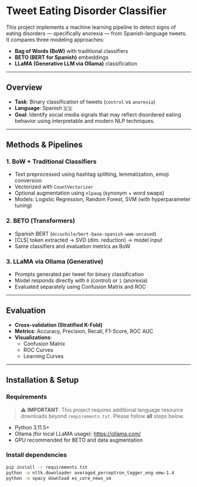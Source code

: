 # Tweet Eating Disorder Classifier 

This project implements a machine learning pipeline to detect signs of eating disorders — specifically anorexia — from Spanish-language tweets. It compares three modeling approaches:  
- **Bag of Words (BoW)** with traditional classifiers 
- **BETO (BERT for Spanish)** embeddings  
- **LLaMA (Generative LLM via Ollama)** classification  

---

## Overview

- **Task**: Binary classification of tweets (`control` vs `anorexia`)
- **Language**: Spanish 🇪🇸
- **Goal**: Identify social media signals that may reflect disordered eating behavior using interpretable and modern NLP techniques.

---

## Methods & Pipelines

### 1. BoW + Traditional Classifiers
- Text preprocessed using hashtag splitting, lemmatization, emoji conversion
- Vectorized with `CountVectorizer`
- Optional augmentation using `nlpaug` (synonym + word swaps)
- Models: Logistic Regression, Random Forest, SVM (with hyperparameter tuning)

### 2. BETO (Transformers)
- Spanish BERT (`dccuchile/bert-base-spanish-wwm-uncased`)
- [CLS] token extracted → SVD (dim. reduction) → model input
- Same classifiers and evaluation metrics as BoW

### 3. LLaMA via Ollama (Generative)
- Prompts generated per tweet for binary classification
- Model responds directly with `0` (control) or `1` (anorexia)
- Evaluated separately using Confusion Matrix and ROC

---

## Evaluation

- **Cross-validation (Stratified K-Fold)**
- **Metrics**: Accuracy, Precision, Recall, F1-Score, ROC AUC
- **Visualizations**:
  - Confusion Matrix
  - ROC Curves
  - Learning Curves

---

## Installation & Setup

### Requirements
> ⚠️ **IMPORTANT**: This project requires additional language resource downloads beyond `requirements.txt`. Please follow **all** steps below.

- Python 3.11.5+
- Ollama (for local LLaMA usage): https://ollama.com/
- GPU recommended for BETO and data augmentation

### Install dependencies
```bash
pip install -r requirements.txt
python -m nltk.downloader averaged_perceptron_tagger_eng omw-1.4
python -m spacy download es_core_news_sm
